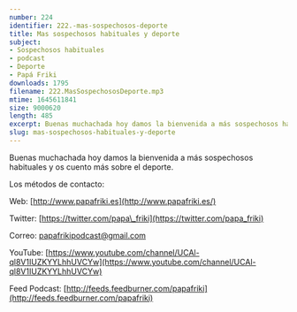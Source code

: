 ```yaml
---
number: 224
identifier: 222.-mas-sospechosos-deporte
title: Mas sospechosos habituales y deporte
subject:
- Sospechosos habituales
- podcast
- Deporte
- Papá Friki
downloads: 1795
filename: 222.MasSospechososDeporte.mp3
mtime: 1645611841
size: 9000620
length: 485
excerpt: Buenas muchachada hoy damos la bienvenida a más sospechosos habituales y os cuento mas sobre el deporte.
slug: mas-sospechosos-habituales-y-deporte
---
```

Buenas muchachada hoy damos la bienvenida a más sospechosos habituales y os cuento más sobre el deporte.

Los métodos de contacto:

Web: [http://www.papafriki.es](http://www.papafriki.es/)

Twitter: [https://twitter.com/papa\_friki](https://twitter.com/papa_friki)

Correo: [papafrikipodcast@gmail.com](https://archive.org/details/papafrikipodast@gmail.com)

YouTube: [https://www.youtube.com/channel/UCAl-ql8V1IUZKYYLhhUVCYw](https://www.youtube.com/channel/UCAl-ql8V1IUZKYYLhhUVCYw)

Feed Podcast: [http://feeds.feedburner.com/papafriki](http://feeds.feedburner.com/papafriki)